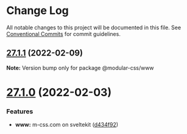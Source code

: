# Change Log

All notable changes to this project will be documented in this file.
See [Conventional Commits](https://conventionalcommits.org) for commit guidelines.

## [27.1.1](https://github.com/tivac/modular-css/compare/v27.1.0...v27.1.1) (2022-02-09)

**Note:** Version bump only for package @modular-css/www





# [27.1.0](https://github.com/tivac/modular-css/compare/v27.0.3...v27.1.0) (2022-02-03)


### Features

* **www:** m-css.com on sveltekit ([d434f92](https://github.com/tivac/modular-css/commit/d434f927a4201df8d66cd7ed5ea2be63daa42b7a))

